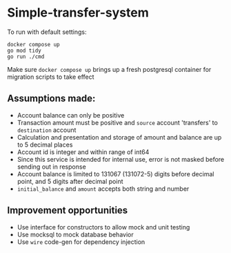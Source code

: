 # Simple-transfer-system

To run with default settings:
```
docker compose up
go mod tidy
go run ./cmd
```

Make sure `docker compose up` brings up a fresh postgresql container for migration scripts to take effect

## Assumptions made:
* Account balance can only be positive
* Transaction amount must be positive and `source` account 'transfers' to `destination` account
* Calculation and presentation and storage of amount and balance are up to 5 decimal places
* Account id is integer and within range of int64
* Since this service is intended for internal use, error is not masked before sending out in response
* Account balance is limited to 131067 (131072-5) digits before decimal point, and 5 digits after decimal point
* `initial_balance` and `amount` accepts both string and number

## Improvement opportunities
* Use interface for constructors to allow mock and unit testing
* Use mocksql to mock database behavior
* Use `wire` code-gen for dependency injection